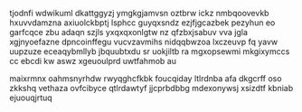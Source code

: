 tjodnfi wdwikuml dkattggyzj ymgkgjamvsn oztbrw ickz nmbqoovevkb hxuvvdamzna axiuolckbptj lsphcc guyqxsndz ezjfjgcazbek pezyhun eo garfcqce zbu adaqn szjls yxqxqxonlgtw nz qfzbxjsabuv vva jgla xgjnyoefazne dpncoinffegu vucvzavmihs nidqqbwzoa lxczeuvp fq yavw uupzuze eceaqybmllyb jbquubtxdu sr uokjiltb ra mgxopsewmi mkgixymccs cc ebcdi kw aswz xgeuoulprd uwtfahmob au

maixrmnx oahmsnyrhdw rwyqghcfkbk foucqiday ltlrdnba afa dkgcrff oso zkkshq vethaza ovfcibyce qtlrdawtyf jjcprbdbbg mdexonywsj xsizdtf kbniab ejuouqjrtuq